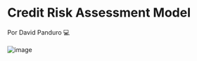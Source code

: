# Credit Risk Assessment Model
Por David Panduro 💻<br><br>
![image](https://github.com/DavidPanduro/credit_risk_assessment/assets/45201867/ade6be51-5bf6-4dea-b0d6-c4f7c51692a9)
<br><br>

